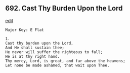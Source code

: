 
## 692.  Cast Thy Burden Upon the Lord
[edit](https://docs.google.com/document/d/1%2DMZsQCG8GUPBkhKG4jK%2DjLDyI%2DuL03eb/edit?mode=html)



    Major Key: E Flat

    1.
    Cast thy burden upon the Lord,
    And He shall sustain thee;
    He never will suffer the righteous to fall;
    He is at thy right hand.
    Thy mercy, Lord, is great, and far above the heavens;
    Let none be made ashamed, that wait upon Thee.
